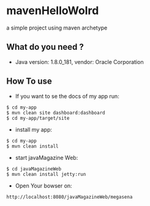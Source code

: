 # mavenHelloWolrd
a simple project using maven archetype

## What do you need ?

  - Java version: 1.8.0_181, vendor: Oracle Corporation

## How To use

  - If you want to se the docs of my app run:
  ```
  $ cd my-app
  $ mvn clean site dashboard:dashboard
  $ cd my-app/target/site
  ``` 
   - install my app:
  ```
  $ cd my-app
  $ mvn clean install
  ```
  - start javaMagazine Web:
  ```
  $ cd javaMagazineWeb
  $ mvn clean install jetty:run
  ```
  - Open Your bowser on:
  ```
  http://localhost:8080/javaMagazineWeb/megasena
  ```
